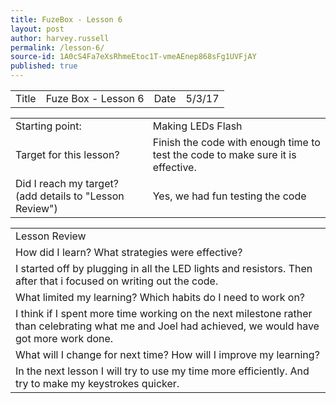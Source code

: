 ```yaml
---
title: FuzeBox - Lesson 6
layout: post
author: harvey.russell
permalink: /lesson-6/
source-id: 1A0cS4Fa7eXsRhmeEtoc1T-vmeAEnep868sFg1UVFjAY
published: true
---
```

<table>
  <tr>
    <td>Title</td>
    <td>Fuze Box - Lesson 6</td>
    <td>Date</td>
    <td>5/3/17</td>
  </tr>
</table>


<table>
  <tr>
    <td>Starting point:</td>
    <td>Making LEDs Flash</td>
  </tr>
  <tr>
    <td>Target for this lesson?</td>
    <td>Finish the code with enough time to test the code to make sure it is effective.</td>
  </tr>
  <tr>
    <td>Did I reach my target? 
(add details to "Lesson Review")</td>
    <td>Yes, we had fun testing the code</td>
  </tr>
</table>


<table>
  <tr>
    <td>Lesson Review</td>
  </tr>
  <tr>
    <td>How did I learn? What strategies were effective? </td>
  </tr>
  <tr>
    <td>I started off by plugging in all the LED lights and resistors. Then after that i focused on writing out the code.</td>
  </tr>
  <tr>
    <td>What limited my learning? Which habits do I need to work on? </td>
  </tr>
  <tr>
    <td>I think if I spent more time working on the next milestone rather than celebrating what me and Joel had achieved, we would have got more work done.</td>
  </tr>
  <tr>
    <td>What will I change for next time? How will I improve my learning?</td>
  </tr>
  <tr>
    <td>In the next lesson I will try to use my time more efficiently. And try to make my keystrokes quicker.</td>
  </tr>
</table>


